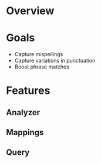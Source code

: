 # Overview

# Goals
- Capture mispellings
- Capture variations in punctuation
- Boost phrase matches


# Features

## Analyzer

## Mappings

## Query
